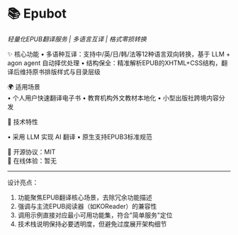 # 📚 Epubot
_轻量化EPUB翻译服务 | 多语言互译 | 格式零损转换_

✨ 核心功能
• 多语种互译：支持中/英/日/韩/法等12种语言双向转换，基于 LLM + agon agent 自动择优处理
• 结构保全：精准解析EPUB的XHTML+CSS结构，翻译后维持原书排版样式与目录层级

🌍 适用场景  
• 个人用户快速翻译电子书
• 教育机构外文教材本地化
• 小型出版社跨境内容分发  


🔗 技术特性

• 采用 LLM 实现 AI 翻译
• 原生支持EPUB3标准规范  


📜 开源协议：MIT  
🚀 在线体验：暂无

---

设计亮点：  
1. 功能聚焦EPUB翻译核心场景，去除冗余功能描述  
2. 强调与主流EPUB阅读器（如KOReader）的兼容性  
3. 调用示例直接对应最小可用功能集，符合"简单服务"定位  
4. 技术栈说明保持必要透明度，但避免过度展开架构细节  

